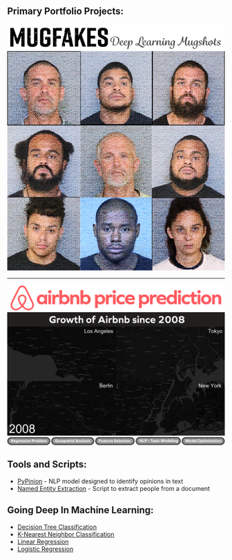 ## Primary Portfolio Projects: 
[<img src="https://github.com/csmangum/portfolio/blob/master/Mugshots/img/mugfakes_title1.jpg" width="800">](https://github.com/csmangum/portfolio/tree/master/Mugshots) 
[<img src="https://github.com/csmangum/portfolio/blob/master/Mugshots/img/mug_grid_mosiac.jpg" width="800">](https://github.com/csmangum/portfolio/tree/master/Mugshots)

---

[<img src="https://github.com/csmangum/portfolio/blob/master/img/airbnb_portfolio_title.png" width="900">](https://github.com/csmangum/portfolio/tree/master/Airbnb%20Price%20Prediction) 
[<img src="https://github.com/csmangum/portfolio/blob/master/img/quad_v2.gif">](https://github.com/csmangum/portfolio/tree/master/Airbnb%20Price%20Prediction)
[<img src="https://github.com/csmangum/portfolio/blob/master/Airbnb%20Price%20Prediction/img/airbnb_featuring.png" width="900">](https://github.com/csmangum/portfolio/tree/master/Airbnb%20Price%20Prediction)

## Tools and Scripts:
- [PyPinion](https://github.com/csmangum/pypinion) - NLP model designed to identify opinions in text
- [Named Entity Extraction](https://github.com/csmangum/portfolio/blob/master/tools/named_entity/named_entity.py) - Script to extract people from a document


## Going Deep In Machine Learning:
  - [Decision Tree Classification](https://github.com/csmangum/portfolio/blob/master/Machine%20Learning/Decision_Trees_Classification.ipynb)
  - [K-Nearest Neighbor Classification](https://github.com/csmangum/portfolio/blob/master/Machine%20Learning/K_Nearest_Neighbors.ipynb)
  - [Linear Regression](https://github.com/csmangum/portfolio/blob/master/Machine%20Learning/Linear_Regression_Model.ipynb)
  - [Logistic Regression](https://github.com/csmangum/portfolio/blob/master/Machine%20Learning/Logistic_Regression_Model.ipynb)
 
